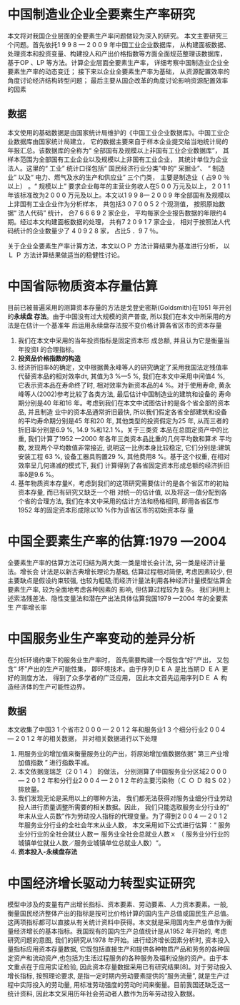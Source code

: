 # 中国制造业企业全要素生产率研究
本文将对我国企业层面的全要素生产率问题做较为深入的研究。
本文主要研究三个问题。首先依托1 9 9 8 — 2 0 0 9 年中国工业企业数据库， 
从构建面板数据、处理资本和投资变量、构建投人和产出价格指数等方面全面规范整理该数据库， 基于OP 、LP 等方法。计算企业层面全要素生产率， 
详细考察中国制造业企业全要素生产率的动态变迁； 接下来以企业全要素生产率为基础， 从资源配置效率的角度讨论经济结构转型问题； 最后主要从国企改革的角度讨论影响资源配置效率的因素
## 数据
本文使用的基础数据是由国家统计局维护的《中国工业企业数据库》。中国工业企业数据库由国家统计局建立， 
它的数据主要来自于样本企业提交给当地统计局的年报汇总。该数据库的全称为“ 全部国有及规模以上非国有工业企业数据库”， 
其样本范围为全部国有工业企业以及规模以上非国有工业企业， 其统计单位为企业法人。这里的“ 工业” 统计口径包括“ 国民经济行业分类”中的“ 采掘业”、
“ 制造业” 以及“ 电力、燃气及水的生产和供应业” 三个门类， 主要是制造业（ 占9 0 ％ 以上） 。“ 规模以上” 要求企业每年的主营业务收人在5 0 0 万元及以上，
2 0 1 1 年该标准改为2 0 0 0 万元及以上。本文以1 9 9 8— 2 0 0 9 年全部国有及规模以上非国有工业企业作为分析样本， 共包括3 0 7 0 0 5 2 个观测值， 
按照原始数据“ 法人代码” 统计， 合7 6 6 6 9 2 家企业， 平均每家企业报告数据的年限约4 期。经过本文构建面板数据的处理， 共有7 2 0 9 1 7 家企业， 相对于按照法人代码统计的企业数量少了 4 0 9 2 8 家， 占比5 ．9 7 ％。

关于企业全要素生产率计算方法，本文以ＯＰ 方法计算结果为基准进行分析， 以Ｌ Ｐ 方法计算结果做适当的稳健性讨论。



# 中国省际物质资本存量估算
目前已被普遍采用的测算资本存量的方法是戈登史密斯(Goldsmith)在1951 年开创的**永续盘
存法**。由于中国没有过大规模的资产普查, 所以我们在本文中所采用的方法是在估计一个基准年
后运用永续盘存法按不变价格计算各省区市的资本存量

1. 我们在本文中采用的当年投资指标是固定资本形
成总额, 并且认为它是衡量当年投资I 的合理指标。
2. **投资品价格指数的构造** 
3. 经济折旧率δ的确定，文中根据黄永峰等人的研究确定了采用我国法定残值率代替资本品的相对效率dτ, 其值为3 %—5 %, 我们在本文中采用中间值4 %, 它表示资本品在寿命终了时, 相对效率为新资本品的4 %。对于使用寿命, 黄永峰等人(2002)参考比较了各类方法, 最后估计中国制造业的建筑和设备的
寿命期分别是40 年和16 年。考虑到我们在本文中试图估计的是各个省全部的资本品, 并且制造
业中的资本品通常折旧最快, 所以我们假定各省全部建筑和设备的平均寿命期分别是45 年和20
年, 其他类型的投资假定为25 年, 从而三者的折旧率分别是6.9 %, 14.9 %和12.1 %。关于三类资
本品在总固定资产中的比重, 我们计算了1952 —2000 年各年三类资本品比重的几何平均数和算术
平均数, 发现两个平均数值非常接近, 说明这一比例本身比较稳定, 它们分别是:建筑安装工程
63 %, 设备工器具购置29 %, 其他费用8 %。基于这个权重, 在相对效率呈几何递减的模式下, 我们
计算得到了各省固定资本形成总额的经济折旧率δ是9.6 %。
4. 基年物质资本存量K，考虑到我们的这项研究需要估计的是各个省区市的初始资本存量, 而已有研究又缺乏一个相
对统一的估计值, 以及将这一值分配到各个省的合理方法, 我们在本文中采用的估计方法和杨格相同, 即用各省区市1952 年的固定资本形成除以10 %作为该省区市的初始资本存
量

# 中国全要素生产率的估算:1979 —2004
全要素生产率的估算方法可归结为两大类:一类是增长会计法, 另一类是经济计量法。增长会
计法是以新古典增长理论为基础, 估算过程相对简便, 考虑因素较少, 但主要缺点是假设约束较强,
也较为粗糙;而经济计量法利用各种经济计量模型估算全要素生产率, 较为全面地考虑各种因素的
影响, 但估算过程较为复杂。
我们利用上述索洛残差法、隐性变量法和潜在产出法具体估算我国1979 —2004 年的全要素生
产率增长率

# 中国服务业生产率变动的差异分析

在分析环境约束下的服务业生产率时， 首先需要构建一个既包含“好”产出， 又包含“ 坏”产出的生产可能性集， 即环境技术。由于序列ＤＥＡ 是比当期Ｄ ＥＡ 更好的测度方法， 得到了众多学者的广泛应用， 因此本文首先运用序列ＤＥ Ａ 构造经济体的生产可能性边界。
## 数据
本文收集了中国3 1 个省市2 0 0 0 — 2 0 1 2 年和服务业1 3 个细分行业2 0 0 4 — 2 0 1 2 年的相关数据， 并对相关数据进行以下处理
1. 用服务业的增加值来衡量服务业的产出，将原始增加值数据依据“
第三产业增加值指数
” 进行指数平减。
2. 本文依据庞瑞芝（2 0 1 4 ） 的做法， 分别测算了中国服务业分区域2 0 0 0 — 2 0 1 2 年和分行业2 0 0 4 — 2 0 1 2 年的主要污染物（Ｃ Ｏ Ｄ 和Ｓ 02 ）排放量。
3. 我们发现无论是采用以上的哪种方法， 我们都无法获得对服务业细分行业劳动投人进行质量调整所需要的相关数据。因此， 我们只能选取服务业分行业的“ 年末从业人员数”作为劳动投人指标的代理变量。为了得到2 0 0 4 — 2 0 1 2 年服务业分行业的全社会年末从业人数， 本文采用如下公式进行估算：“ 服务业分行业的全社会就业人数＝ 服务业全社会总就业人数ｘ （ 服务业分行业的城镇单位就业人数／服务业城镇单位总就业人数）“。
4. **资本投入-永续盘存法** 

# 中国经济增长驱动力转型实证研究
模型中涉及的变量有产出增长指标、资本要素、劳动要素、人力资本要素。一般, 衡量国民经济整体产出的指标是按可比价格计算的国内生产总值或国民生产总值。这两项指标都可以直接从有关统计资料中获得。本文就是采用国内生产总值作为衡量经济增长的基本指标。我国现有的国内生产总值统计是从1952 年开始的, 考虑研究问题的意图, 我们的研究从1978 年开始。进行经济增长因素分析时, 资本投入量指标应用资本存量数据, 它既包括直接生产和提供各种物质产品和劳务的各种固定资产和流动资产,也包括为生活过程服务的各种服务及福利设施的资产。由于本文重点在于应用实证检验, 因此资本存量数据采用已有研究结果[8]。对于劳动投入增长指标, 按照理论要求, 是指一定时期内劳动要素提供的“服务流量”, 就是生产过程中实际投入的劳动量, 用标准劳动强度的劳动时间来衡量。目前我国还缺乏这一统计资料, 因此本文采用历年社会劳动者人数作为历年劳动投入数据。






